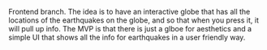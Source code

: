 Frontend branch. The idea is to have an interactive globe that has all the locations of the earthquakes on the globe, and so that when you press it, it will pull up info. The MVP is that there is just a glboe for aesthetics and a simple UI that shows all the info for earthquakes in a user friendly way.
